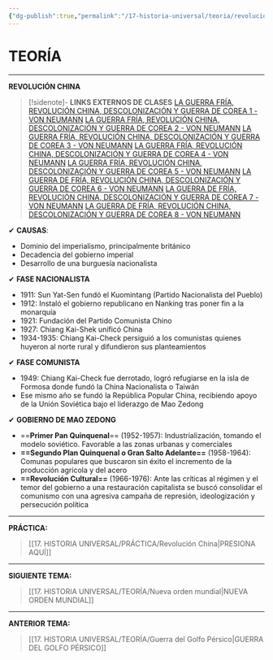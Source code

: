 ```yaml
---
{"dg-publish":true,"permalink":"/17-historia-universal/teoria/revolucion-china/","tags":["Historia","Teoría"]}
---
```


# TEORÍA
---
**REVOLUCIÓN CHINA** 

>[!sidenote]- **LINKS EXTERNOS DE CLASES** 
>[LA GUERRA FRÍA, REVOLUCIÓN CHINA, DESCOLONIZACIÓN Y GUERRA DE COREA 1 - VON NEUMANN](https://www.youtube.com/watch?v=s18pDE3dblk) 
>[LA GUERRA FRÍA, REVOLUCIÓN CHINA, DESCOLONIZACIÓN Y GUERRA DE COREA 2 - VON NEUMANN](https://www.youtube.com/watch?v=btpl4Oo4AWQ) 
>[LA GUERRA FRÍA, REVOLUCIÓN CHINA, DESCOLONIZACIÓN Y GUERRA DE COREA 3 - VON NEUMANN](https://www.youtube.com/watch?v=KVl-deng6dg&t=2s) 
>[LA GUERRA FRÍA, REVOLUCIÓN CHINA, DESCOLONIZACIÓN Y GUERRA DE COREA 4 - VON NEUMANN](https://www.youtube.com/watch?v=B6-NQc-2ooc) 
>[LA GUERRA FRÍA, REVOLUCIÓN CHINA, DESCOLONIZACIÓN Y GUERRA DE COREA 5 - VON NEUMANN](https://www.youtube.com/watch?v=4y7KZJ3QeWg) 
>[LA GUERRA DE FRÍA, REVOLUCIÓN CHINA, DESCOLONIZACIÓN Y GUERRA DE COREA 6 - VON NEUMANN](https://www.youtube.com/watch?v=NjwB7uAczgw) 
>[LA GUERRA DE FRÍA, REVOLUCIÓN CHINA, DESCOLONIZACIÓN Y GUERRA DE COREA 7 - VON NEUMANN](https://www.youtube.com/watch?v=eIkX8BhEpv8) 
>[LA GUERRA DE FRÍA, REVOLUCIÓN CHINA, DESCOLONIZACIÓN Y GUERRA DE COREA 8 - VON NEUMANN](https://www.youtube.com/watch?v=fPqpeu7125Q)

✔ **CAUSAS**:
- Dominio del imperialismo, principalmente británico
- Decadencia del gobierno imperial
- Desarrollo de una burguesía nacionalista

✔ **FASE NACIONALISTA**
- 1911: Sun Yat-Sen fundó el Kuomintang (Partido Nacionalista del Pueblo)
- 1912: Instaló el gobierno republicano en Nanking tras poner fin a la monarquía
- 1921: Fundación del Partido Comunista Chino
- 1927: Chiang Kai-Shek unificó China
- 1934-1935: Chiang Kai-Check persiguió a los comunistas quienes huyeron al norte rural y difundieron sus planteamientos

✔ **FASE COMUNISTA**
- 1949: Chiang Kai-Check fue derrotado, logró refugiarse en la isla de Formosa donde fundó la China Nacionalista o Taiwán
- Ese mismo año se fundó la República Popular China, recibiendo apoyo de la Unión Soviética bajo el liderazgo de Mao Zedong

✔ **GOBIERNO DE MAO ZEDONG**
- ==**Primer Pan Quinquenal**== (1952-1957): Industrialización, tomando el modelo soviético. Favorable a las zonas urbanas y comerciales
- **==Segundo Plan Quinquenal o Gran Salto Adelante==** (1958-1964): Comunas populares que buscaron sin éxito el incremento de la producción agrícola y del acero
- **==Revolución Cultural==** (1966-1976): Ante las críticas al régimen y el temor del gobierno a una restauración capitalista se buscó consolidar el comunismo con una agresiva campaña de represión, ideologización y persecución política

---
**PRÁCTICA:** 
>[[17. HISTORIA UNIVERSAL/PRÁCTICA/Revolución China\|PRESIONA AQUÍ]]

---
**SIGUIENTE TEMA:** 
>[[17. HISTORIA UNIVERSAL/TEORÍA/Nueva orden mundial\|NUEVA ORDEN MUNDIAL]]

---
**ANTERIOR TEMA:** 
>[[17. HISTORIA UNIVERSAL/TEORÍA/Guerra del Golfo Pérsico\|GUERRA DEL GOLFO PÉRSICO]]

